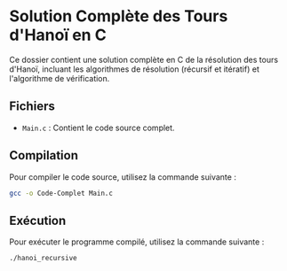 # Solution Complète des Tours d'Hanoï en C

Ce dossier contient une solution complète en C de la résolution des tours d'Hanoï, incluant les algorithmes de résolution (récursif et itératif) et l'algorithme de vérification.

## Fichiers

- `Main.c` : Contient le code source complet.

## Compilation

Pour compiler le code source, utilisez la commande suivante :
```sh
gcc -o Code-Complet Main.c
```
## Exécution

Pour exécuter le programme compilé, utilisez la commande suivante :

```sh
./hanoi_recursive
```
